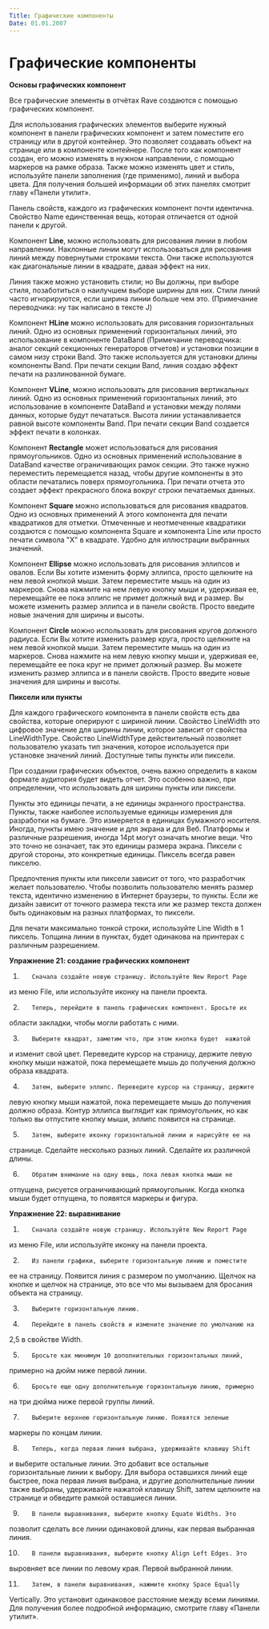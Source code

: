 ```yaml
---
Title: Графические компоненты
Date: 01.01.2007
---
```



Графические компоненты
======================

**Основы графических компонент**

Все графические элементы в отчётах Rave создаются с помощью графических
компонент.

Для использования графических элементов выберите нужный компонент в
панели графических компонент и затем поместите его страницу или в
другой контейнер. Это позволяет создавать объект на странице или в
компоненте контейнере. После того как компонент создан, его можно
изменять в нужном направлении, с помощью маркеров на рамке образа. Также
можно изменять цвет и стиль, используйте панели заполнения (где
применимо), линий и выбора цвета. Для получения большей информации об
этих панелях смотрит главу «Панели утилит».

Панель свойств, каждого из графических компонент почти идентична.
Свойство Name единственная вещь, которая отличается от одной панели к
другой.

Компонент **Line**, можно использовать для рисования линии в любом
направлении. Наклонные линии могут использоваться для рисования линий
между повернутыми строками текста. Они также используются как
диагональные линии в квадрате, давая эффект на них.

Линия также можно установить стили; но Вы должны, при выборе стиля,
позаботиться о наилучшем выборе ширины для них. Стили линий часто
игнорируются, если ширина линии больше чем это. (Примечание переводчика:
ну так написано в тексте J)

Компонент **HLine** можно использовать для рисования горизонтальных линий.
Одно из основных применений горизонтальных линий, это использование в
компоненте DataBand (Примечание переводчика: аналог секций секционных
генераторов отчетов) и установки позиции в самом низу строки Band. Это
также используется для установки длины компоненты Band. При печати
секции Band, линия создаю эффект печати на разлинованной бумаге.

Компонент **VLine**, можно использовать для рисования вертикальных линий.
Одно из основных применений горизонтальных линий, это использование в
компоненте DataBand и установки между полями данных, которые будут
печататься.  Высота линии устанавливается равной высоте компоненты Band.
При печати секции Band создается эффект печати в колонках.

Компонент **Rectangle** может использоваться для рисования прямоугольников.
Одно из основных применений использование в DataBand качестве
ограничивающих рамок секции. Это также нужно переместить перемещается
назад, чтобы другие компоненты в это области печатались поверх
прямоугольника. При печати отчета это создает эффект прекрасного блока
вокруг строки печатаемых данных.

Компонент **Square** можно использоваться для рисования квадратов. Одно из
основных применений A этого компонента для печати квадратиков для
отметки. Отмеченные и неотмеченные квадратики создаются с помощью
компонента Square и компонента Line или просто печати символа "X" в
квадрате. Удобно для иллюстрации выбранных значений.

Компонент **Ellipse** можно использовать для рисования эллипсов и овалов.
Если Вы хотите изменить форму эллипса, просто щелкните на нем левой
кнопкой мыши. Затем переместите мышь на один из маркеров. Снова нажмите
на нем левую кнопку мыши и, удерживая ее, перемещайте ее пока эллипс не
примет должный вид и размер. Вы можете изменить размер эллипса и в
панели свойств. Просто введите новые значения для ширины и высоты.

Компонент **Circle** можно использовать для рисования кругов должного
радиуса. Если Вы хотите изменить размер круга, просто щелкните на нем
левой кнопкой мыши. Затем переместите мышь на один из маркеров. Снова
нажмите на нем левую кнопку мыши и, удерживая ее, перемещайте ее пока
круг не примет должный размер. Вы можете изменить размер эллипса и в
панели свойств. Просто введите новые значения для ширины и высоты.

**Пиксели или пункты**

Для каждого графического компонента в панели свойств есть два свойства,
которые оперируют с шириной линии. Свойство LineWidth это цифровое
значение для ширины линии, которое зависит от свойства LineWidthType.
Свойство LineWidthType действительный позволяет пользователю указать тип
значения, которое используется при установке значений линий. Доступные
типы пункты или пиксели.

При создании графических объектов, очень важно определить в каком
формате аудитория будет видеть отчет. Это особенно важно, при
определении, что использовать для ширины пункты или пиксели.

Пункты это единицы печати, а не единицы экранного пространства. Пункты,
также наиболее используемые единицы измерения для разработки на бумаге.
Это измеряется в единицах бумажного носителя. Иногда, пункты имею
значение и для экрана и для Веб. Платформы и различные разрешения,
иногда 14pt могут означать многие вещи. Что это точно не означает, так
это единицы размера экрана. Пиксели с другой стороны, это конкретные
единицы. Пиксель всегда равен пикселю.

Предпочтения пункты или пиксели зависит от того, что разработчик желает
пользователю. Чтобы позволить пользователю менять размер текста, 
идентично изменению в Интернет браузеры, то пункты. Если же дизайн
зависит от точного размера текста или же размер текста должен быть
одинаковым на разных платформах, то пиксели.

Для печати максимально тонкой строки, используйте Line Width в 1
пиксель. Толщина линии в пунктах, будет одинакова на принтерах с
различным разрешением.

**Упражнение 21: создание графических компонент**

1.        Сначала создайте новую страницу. Используйте New Report Page
из меню File, или используйте иконку на панели проекта.

2.        Теперь, перейдите в панель графических компонент. Бросьте их
области закладки, чтобы могли работать с ними.

3.        Выберите квадрат, заметим что, при этом кнопка будет  нажатой
и изменит свой цвет. Переведите курсор на страницу, держите левую кнопку
мыши нажатой, пока перемещаете мышь до получения должно образа квадрата.

4.        Затем, выберите эллипс. Переведите курсор на страницу, держите
левую кнопку мыши нажатой, пока перемещаете мышь до получения должно
образа. Контур эллипса выглядит как прямоугольник, но как только вы
отпустите кнопку мыши, эллипс появится на странице.

5.        Затем, выберите иконку горизонтальной линии и нарисуйте ее на
странице. Сделайте несколько разных линий. Сделайте их различной длины.

6.        Обратим внимание на одну вещь, пока левая кнопка мыши не
отпущена, рисуется ограничивающий прямоугольник. Когда кнопка мыши будет
отпущена, то  появятся маркеры и фигура.

**Упражнение 22: выравнивание**

1.        Сначала создайте новую страницу. Используйте New Report Page
из меню File, или используйте иконку на панели проекта.

2.        Из панели графики, выберите горизонтальную линию и поместите
ее на страницу. Появится линия с размером по умолчанию. Щелчок на кнопке
и щелчок на странице, это все что мы вызываем для бросания объекта на
страницу.

3.        Выберите горизонтальную линию.

4.        Перейдите в панель свойств и измените значение по умолчанию на
2,5 в свойстве Width.

5.        Бросьте как минимум 10 дополнительных горизонтальных линий,
примерно на дюйм ниже первой линии.

6.        Бросьте еще одну дополнительную горизонтальную линию, примерно
на три дюйма ниже первой группы линий.

7.        Выберите верхнею горизонтальную линию. Появятся зеленые
маркеры по концам линии.

8.        Теперь, когда первая линия выбрана, удерживайте клавишу Shift
и выберите остальные линии. Это добавит все остальные горизонтальные
линии к выбору. Для выбора оставшихся линий еще быстрее, пока первая
линия выбрана, и другие дополнительные линии также выбраны, удерживайте
нажатой клавишу Shift, затем щелкните на странице и обведите рамкой
оставшиеся линии.

9.        В панели выравнивания, выберите кнопку Equate Widths. Это
позволит сделать все линии одинаковой длины, как первая выбранная линия.

10.        В панели выравнивания, выберите кнопку Align Left Edges. Это
выровняет все линии по левому края. Первой выбранной линии.

11.        Затем, в панели выравнивания, нажмите кнопку Space Equally
Vertically. Это установит одинаковое расстояние между всеми линиями. Для
получения более подробной информацию, смотрите главу «Панели утилит».

